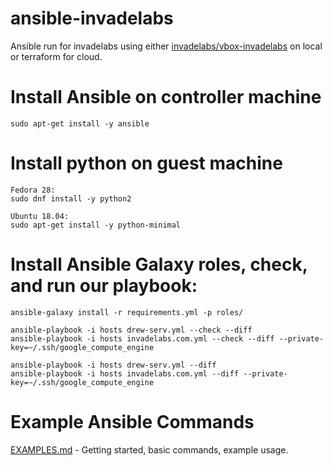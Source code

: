 # ansible-invadelabs

Ansible run for invadelabs using either [invadelabs/vbox-invadelabs](https://github.com/invadelabs/vbox-invadelabs) on local or terraform for cloud.

# Install Ansible on controller machine
~~~
sudo apt-get install -y ansible
~~~

# Install python on guest machine
~~~
Fedora 28:
sudo dnf install -y python2

Ubuntu 18.04:
sudo apt-get install -y python-minimal
~~~

# Install Ansible Galaxy roles, check, and run our playbook:
~~~
ansible-galaxy install -r requirements.yml -p roles/

ansible-playbook -i hosts drew-serv.yml --check --diff
ansible-playbook -i hosts invadelabs.com.yml --check --diff --private-key=~/.ssh/google_compute_engine

ansible-playbook -i hosts drew-serv.yml --diff
ansible-playbook -i hosts invadelabs.com.yml --diff --private-key=~/.ssh/google_compute_engine
~~~

# Example Ansible Commands
[EXAMPLES.md](EXAMPLES.md) - Getting started, basic commands, example usage.

